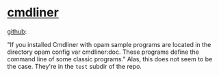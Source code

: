 # [cmdliner](https://erratique.ch/software/cmdliner/doc/Cmdliner)

[github](https://github.com/dbuenzli/cmdliner):

"If you installed Cmdliner with opam sample programs are located in the directory opam config var cmdliner:doc. These programs define the command line of some classic programs."  Alas, this does not seem to be the case. They're in the `test` subdir of the repo.
